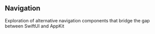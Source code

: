 ## Navigation

Exploration of alternative navigation components that bridge the gap between SwiftUI and AppKit
